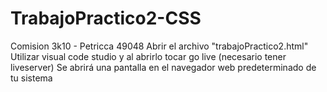 # TrabajoPractico2-CSS
Comision 3k10 - Petricca 49048 Abrir el archivo "trabajoPractico2.html" Utilizar visual code studio y al abrirlo tocar go live (necesario tener liveserver) Se abrirá una pantalla en el navegador web predeterminado de tu sistema
